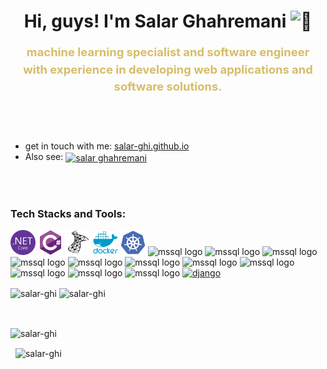 <h1 align="center">Hi, guys! I'm Salar Ghahremani <img src="https://github.com/wervlad/wervlad/assets/24524555/766d336d-b87d-44ba-807c-c51de2bc6b4d" width="28px" alt="👋"></h1>
<h4 align="center" 
    style="font-size: 1.15rem; line-height: 1.5;margin-top:12px;color:#D6BD68 ">
    machine learning specialist and software engineer <br>
    with experience in developing web applications and software solutions.
</h4>
<br>
<br>


- get in touch with me: [salar-ghi.github.io](https://salar-ghi.github.io/)
- Also see: <a href="https://linkedin.com/in/salar-ghahremani" target="blank"><img align="center" src="https://raw.githubusercontent.com/rahuldkjain/github-profile-readme-generator/master/src/images/icons/Social/linked-in-alt.svg" alt="salar ghahremani" height="20" width="28" /></a>

<br>
<br>


<h3 align="left">Tech Stacks and Tools:</h3>
<img src="https://github.com/devicons/devicon/blob/master/icons/dotnetcore/dotnetcore-original.svg" alt="dotnet logo" width="40" height="40" /> 
<img src="https://github.com/devicons/devicon/blob/master/icons/csharp/csharp-original.svg" alt="csharp logo" width="40" height="40" /> 
<img src="https://github.com/devicons/devicon/blob/master/icons/microsoftsqlserver/microsoftsqlserver-plain.svg" alt="mssql logo" width="40" height="40" />


<img src="https://github.com/devicons/devicon/blob/master/icons/docker/docker-plain-wordmark.svg" alt="csharp logo" width="40" height="40" /> 
<img src="https://github.com/devicons/devicon/blob/master/icons/kubernetes/kubernetes-plain.svg" alt="k8s logo" width="40" height="40" />




<img src="" alt="mssql logo" width="40" height="40" />

<img src="" alt="mssql logo" width="40" height="40" />
<img src="" alt="mssql logo" width="40" height="40" />
<img src="" alt="mssql logo" width="40" height="40" />
<img src="" alt="mssql logo" width="40" height="40" />
<img src="" alt="mssql logo" width="40" height="40" />
<img src="" alt="mssql logo" width="40" height="40" />
<img src="" alt="mssql logo" width="40" height="40" />
<img src="" alt="mssql logo" width="40" height="40" />
<img src="" alt="mssql logo" width="40" height="40" />
<img src="" alt="mssql logo" width="40" height="40" />

<a href="https://www.djangoproject.com/" target="_blank" rel="noreferrer"> 
    <img src="https://cdn.worldvectorlogo.com/logos/django.svg" alt="django" width="40" height="40"/>
</a>

<p>
    <img align="center" src="https://github-readme-stats.vercel.app/api/top-langs?username=salar-ghi&show_icons=true&locale=en&layout=compact&card_width=360&theme=transparent" alt="salar-ghi" />
    <img align="center" src="https://github-readme-streak-stats.herokuapp.com/?user=salar-ghi&hide_border=false&theme=transparent" alt="salar-ghi" />
</p>

<br>

<p>
    <img align="center" src="https://github-profile-summary-cards.vercel.app/api/cards/profile-details?username=salar-ghi&theme=transparent&hide_border=false" alt="salar-ghi" />
</p>

<p>&nbsp;
    <img align="center" src="https://github-readme-stats.vercel.app/api?username=salar-ghi&show_icons=true&locale=en&theme=transparent" alt="salar-ghi" />
</p>
